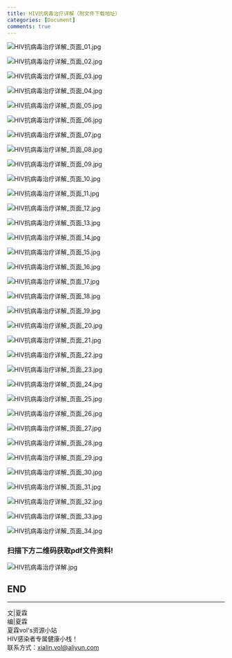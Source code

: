 ```yaml
---
title: HIV抗病毒治疗详解（附文件下载地址）
categories: [Document]
comments: true
---
```


![HIV抗病毒治疗详解_页面_01.jpg](https://i.loli.net/2020/11/06/uxEbhnTHdvBrys3.jpg)

![HIV抗病毒治疗详解_页面_02.jpg](https://i.loli.net/2020/11/06/pDMl4XgTcNVEYdR.jpg)

![HIV抗病毒治疗详解_页面_03.jpg](https://i.loli.net/2020/11/06/WMb6rwdDyQS7REa.jpg)

![HIV抗病毒治疗详解_页面_04.jpg](https://i.loli.net/2020/11/06/ijxPRTszp6w9UqV.jpg)

![HIV抗病毒治疗详解_页面_05.jpg](https://i.loli.net/2020/11/06/8hGDHXjmkOwWnt7.jpg)

![HIV抗病毒治疗详解_页面_06.jpg](https://i.loli.net/2020/11/06/4XcBIsH2AKvu15x.jpg)

![HIV抗病毒治疗详解_页面_07.jpg](https://i.loli.net/2020/11/06/JnfHSuYNa5OjEtX.jpg)

![HIV抗病毒治疗详解_页面_08.jpg](https://i.loli.net/2020/11/06/b2DVaq6idemXjAP.jpg)

![HIV抗病毒治疗详解_页面_09.jpg](https://i.loli.net/2020/11/06/SpYV8rhlRi1qums.jpg)

![HIV抗病毒治疗详解_页面_10.jpg](https://i.loli.net/2020/11/06/M5wHzIZ7kyDOhl4.jpg)

![HIV抗病毒治疗详解_页面_11.jpg](https://i.loli.net/2020/11/06/lvHYUbrXFyg4RLk.jpg)

![HIV抗病毒治疗详解_页面_12.jpg](https://i.loli.net/2020/11/06/JUPYSCqKVNn1Qh2.jpg)

![HIV抗病毒治疗详解_页面_13.jpg](https://i.loli.net/2020/11/06/QRoOZIYJK1gMFhx.jpg)

![HIV抗病毒治疗详解_页面_14.jpg](https://i.loli.net/2020/11/06/iLHXFSGPcNjT1OM.jpg)

![HIV抗病毒治疗详解_页面_15.jpg](https://i.loli.net/2020/11/06/8JPskdmDOxcLuz4.jpg)

![HIV抗病毒治疗详解_页面_16.jpg](https://i.loli.net/2020/11/06/q2sFbar3ywiv1fI.jpg)

![HIV抗病毒治疗详解_页面_17.jpg](https://i.loli.net/2020/11/06/4cy3KFDYxJzIX5V.jpg)

![HIV抗病毒治疗详解_页面_18.jpg](https://i.loli.net/2020/11/06/HkywXfTIpDPmKZG.jpg)

![HIV抗病毒治疗详解_页面_19.jpg](https://i.loli.net/2020/11/06/obeFUVC8DIxmWtQ.jpg)

![HIV抗病毒治疗详解_页面_20.jpg](https://i.loli.net/2020/11/06/ouSpyjZF2QeGmUB.jpg)

![HIV抗病毒治疗详解_页面_21.jpg](https://i.loli.net/2020/11/06/dsESQulOB7vkiVo.jpg)

![HIV抗病毒治疗详解_页面_22.jpg](https://i.loli.net/2020/11/06/Xj7HVgiGM4bKtzn.jpg)

![HIV抗病毒治疗详解_页面_23.jpg](https://i.loli.net/2020/11/06/Vg5sMP7KvANj3pQ.jpg)

![HIV抗病毒治疗详解_页面_24.jpg](https://i.loli.net/2020/11/06/w8q1tLjPmfuQrhC.jpg)

![HIV抗病毒治疗详解_页面_25.jpg](https://i.loli.net/2020/11/06/qWl45S9wQPOZAsi.jpg)

![HIV抗病毒治疗详解_页面_26.jpg](https://i.loli.net/2020/11/06/7Ns13XVYHSK4acl.jpg)

![HIV抗病毒治疗详解_页面_27.jpg](https://i.loli.net/2020/11/06/hKQR69SVd5LYWZE.jpg)

![HIV抗病毒治疗详解_页面_28.jpg](https://i.loli.net/2020/11/06/Dp8isfk4vNTwdA2.jpg)

![HIV抗病毒治疗详解_页面_29.jpg](https://i.loli.net/2020/11/06/xP7BvpD5XON4wzJ.jpg)

![HIV抗病毒治疗详解_页面_30.jpg](https://i.loli.net/2020/11/06/bJXZAfNjwQve4rg.jpg)

![HIV抗病毒治疗详解_页面_31.jpg](https://i.loli.net/2020/11/06/YrpfIKAudsh1UBS.jpg)

![HIV抗病毒治疗详解_页面_32.jpg](https://i.loli.net/2020/11/06/7UIGXYZRs2bPMuV.jpg)

![HIV抗病毒治疗详解_页面_33.jpg](https://i.loli.net/2020/11/06/iPgU6rNDwtTxBVZ.jpg)

![HIV抗病毒治疗详解_页面_34.jpg](https://i.loli.net/2020/11/06/KpQWeZH17tsLVjg.jpg)

### 扫描下方二维码获取pdf文件资料!
![HIV抗病毒治疗详解.jpg](https://i.loli.net/2020/11/06/LksEdg3CjQHhFie.jpg)


END<br>
---

---
文|夏霖<br>
编|夏霖<br>
夏霖vol's资源小站<br>
HIV感染者专属健康小栈！<br>
联系方式：xialin.vol@aliyun.com
